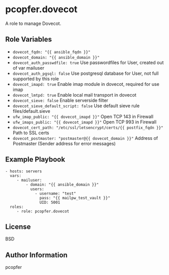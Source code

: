 pcopfer.dovecot
==============

A role to manage Dovecot.

Role Variables
--------------

- ``dovecot_fqdn: "{{ ansible_fqdn }}"``
- ``dovecot_domain: "{{ ansible_domain }}"``
- ``dovecot_auth_passwdfile: true`` Use passwordfiles for User, created out of var mailuser
- ``dovecot_auth_pgsql: false`` Use postgresql database for User, not full supported by this role
- ``dovecot_imapd: true`` Enable imap module in dovecot, required for use imap
- ``dovecot_lmtpd: true`` Enable local mail transport in dovecot
- ``dovecot_sieve: false`` Enable serverside filter
- ``dovecot_sieve_default_script: false`` Use default sieve rule files/default.sieve
- ``ufw_imap_public: "{{ dovecot_imapd }}"`` Open TCP 143 in Firewall
- ``ufw_imaps_public: "{{ dovecot_imapd }}"`` Open TCP 993 in Firewall
- ``dovecot_cert_path: "/etc/ssl/letsencrypt/certs/{{ postfix_fqdn }}"`` Path to SSL certs
- ``dovecot_postmaster: "postmaster@{{ dovecot_domain }}"`` Address of Postmaster (Sender address for error messages)

Example Playbook
----------------

    - hosts: servers
      vars:
         - mailuser:
             - domain: "{{ ansible_domain }}"
               users:
                 - username: "test"
                   pass: "{{ mailpw_test_vault }}"
                   UID: 5001
      roles:
         - role: pcopfer.dovecot

License
-------

BSD

Author Information
------------------

pcopfer <christian-platz at pcopfer.de>
